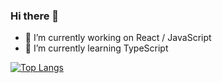 ### Hi there 👋

- 🔭 I’m currently working on React / JavaScript
- 🌱 I’m currently learning TypeScript

[![Top Langs](https://github-readme-stats.vercel.app/api/top-langs/?username=AAdrien-A)](https://github.com/AAdrien-A/github-readme-stats)

<!--
**AAdrien-A/AAdrien-A** is a ✨ _special_ ✨ repository because its `README.md` (this file) appears on your GitHub profile.

Here are some ideas to get you started:

- 🔭 I’m currently working on React / JavaScript
- 🌱 I’m currently learning TypeScript
- 👯 I’m looking to collaborate on ...
- 🤔 I’m looking for help with ...
- 💬 Ask me about ...
- 📫 How to reach me: ...
- 😄 Pronouns: ...
- ⚡ Fun fact: ...


### Languages & technologies
![HTML5](https://img.shields.io/badge/HTML-239120?style=for-the-badge&logo=html5&logoColor=white&color=red)
![CSS3](https://img.shields.io/badge/CSS-239120?&style=for-the-badge&logo=css3&logoColor=white&color=blue)
![JS](https://img.shields.io/badge/JAVASRCRIPT-239120?&style=for-the-badge&logo=javascript&logoColor=white&color=yellow)
![GIT](https://img.shields.io/badge/-Git-F05032?style=for-the-badge&logo=git&logoColor=white&color=black)
-->
